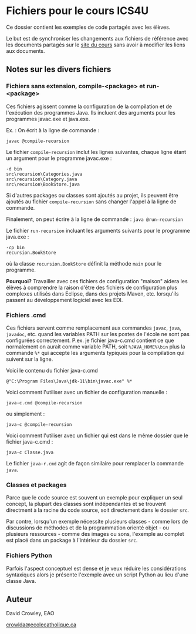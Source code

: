 # Fichiers pour le cours ICS4U
Ce dossier contient les exemples de code partagés avec les élèves.

Le but est de synchroniser les changements aux fichiers de référence avec les documents partagés sur le [site du cours](https://sites.google.com/a/ecolecatholique.ca/crowley/ic4u) sans avoir à modifier les liens aux documents.

## Notes sur les divers fichiers

### Fichiers sans extension, compile-\<package\> et run-\<package\>
Ces fichiers agissent comme la configuration de la compilation et de l'exécution des programmes Java. Ils incluent des arguments pour les programmes javac.exe et java.exe.

Ex. : On écrit à la ligne de commande :

`javac @compile-recursion`

Le fichier `compile-recursion` inclut les lignes suivantes, chaque ligne étant un argument pour le programme javac.exe :
```
-d bin
src\recursion\Categories.java
src\recursion\Category.java
src\recursion\BookStore.java
```
Si d'autres packages ou classes sont ajoutés au projet, ils peuvent être ajoutés au fichier `compile-recursion` sans changer l'appel à la ligne de commande.

Finalement, on peut écrire à la ligne de commande :
`java @run-recursion`

Le fichier `run-recursion` incluant les arguments suivants pour le programme java.exe :
```
-cp bin
recursion.BookStore
```
où la classe `recursion.BookStore` définit la méthode `main` pour le programme.

**Pourquoi?** Travailler avec ces fichiers de configuration "maison" aidera les élèves à comprendre la raison d'être des fichiers de configuration plus complexes utilisés dans Eclipse, dans des projets Maven, etc. lorsqu'ils passent au développement logiciel avec les EDI.

### Fichiers .cmd
Ces fichiers servent comme remplacement aux commandes `javac`, `java`, `javadoc`, etc. quand les variables PATH sur les postes de l'école ne sont pas configurées correctement. P.ex. je fichier java-c.cmd contient ce que normalement on aurait comme variable PATH, soit `%JAVA_HOME%\bin` plus la commande `%*`  qui accepte les arguments typiques pour la compilation qui suivent sur la ligne.

Voici le contenu du fichier java-c.cmd
```
@"C:\Program Files\Java\jdk-11\bin\javac.exe" %*
```

Voici comment l'utiliser avec un fichier de configuration manuelle :
```
java-c.cmd @compile-recursion
```
ou simplement :
```
java-c @compile-recursion
```

Voici comment l'utiliser avec un fichier qui est dans le même dossier que le fichier java-c.cmd :
```
java-c Classe.java
```

Le fichier `java-r.cmd` agit de façon similaire pour remplacer la commande `java`.

### Classes et packages
Parce que le code source est souvent un exemple pour expliquer un seul concept, la plupart des classes sont indépendantes et se trouvent directment à la racine du code source, soit directement dans le dossier `src`.

Par contre, lorsqu'un exemple nécessite plusieurs classes - comme lors de discussions de méthodes et de la programmation orienté objet - ou plusieurs ressources - comme des images ou sons, l'exemple au complet est placé dans un package à l'intérieur du dossier `src`.

### Fichiers Python
Parfois l'aspect conceptuel est dense et je veux réduire les considérations syntaxiques alors je présente l'exemple avec un script Python au lieu d'une classe Java.

## Auteur
 David Crowley, EAO
 
 crowlda@ecolecatholique.ca
